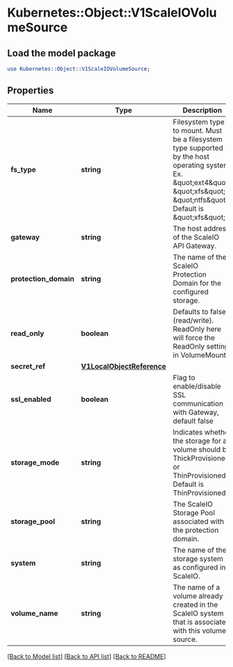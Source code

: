 # Kubernetes::Object::V1ScaleIOVolumeSource

## Load the model package
```perl
use Kubernetes::Object::V1ScaleIOVolumeSource;
```

## Properties
Name | Type | Description | Notes
------------ | ------------- | ------------- | -------------
**fs_type** | **string** | Filesystem type to mount. Must be a filesystem type supported by the host operating system. Ex. \&quot;ext4\&quot;, \&quot;xfs\&quot;, \&quot;ntfs\&quot;. Default is \&quot;xfs\&quot;. | [optional] 
**gateway** | **string** | The host address of the ScaleIO API Gateway. | 
**protection_domain** | **string** | The name of the ScaleIO Protection Domain for the configured storage. | [optional] 
**read_only** | **boolean** | Defaults to false (read/write). ReadOnly here will force the ReadOnly setting in VolumeMounts. | [optional] 
**secret_ref** | [**V1LocalObjectReference**](V1LocalObjectReference.md) |  | 
**ssl_enabled** | **boolean** | Flag to enable/disable SSL communication with Gateway, default false | [optional] 
**storage_mode** | **string** | Indicates whether the storage for a volume should be ThickProvisioned or ThinProvisioned. Default is ThinProvisioned. | [optional] 
**storage_pool** | **string** | The ScaleIO Storage Pool associated with the protection domain. | [optional] 
**system** | **string** | The name of the storage system as configured in ScaleIO. | 
**volume_name** | **string** | The name of a volume already created in the ScaleIO system that is associated with this volume source. | [optional] 

[[Back to Model list]](../README.md#documentation-for-models) [[Back to API list]](../README.md#documentation-for-api-endpoints) [[Back to README]](../README.md)


